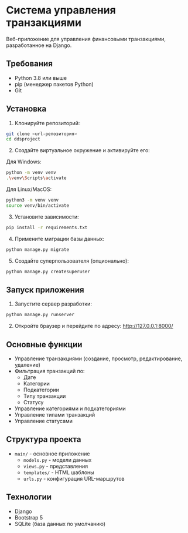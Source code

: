 # Система управления транзакциями

Веб-приложение для управления финансовыми транзакциями, разработанное на Django.

## Требования

- Python 3.8 или выше
- pip (менеджер пакетов Python)
- Git

## Установка

1. Клонируйте репозиторий:
```bash
git clone <url-репозитория>
cd ddsproject
```

2. Создайте виртуальное окружение и активируйте его:

Для Windows:
```bash
python -m venv venv
.\venv\Scripts\activate
```

Для Linux/MacOS:
```bash
python3 -m venv venv
source venv/bin/activate
```

3. Установите зависимости:
```bash
pip install -r requirements.txt
```

4. Примените миграции базы данных:
```bash
python manage.py migrate
```

5. Создайте суперпользователя (опционально):
```bash
python manage.py createsuperuser
```

## Запуск приложения

1. Запустите сервер разработки:
```bash
python manage.py runserver
```

2. Откройте браузер и перейдите по адресу: http://127.0.0.1:8000/

## Основные функции

- Управление транзакциями (создание, просмотр, редактирование, удаление)
- Фильтрация транзакций по:
  - Дате
  - Категории
  - Подкатегории
  - Типу транзакции
  - Статусу
- Управление категориями и подкатегориями
- Управление типами транзакций
- Управление статусами

## Структура проекта

- `main/` - основное приложение
  - `models.py` - модели данных
  - `views.py` - представления
  - `templates/` - HTML шаблоны
  - `urls.py` - конфигурация URL-маршрутов

## Технологии

- Django
- Bootstrap 5
- SQLite (база данных по умолчанию)

